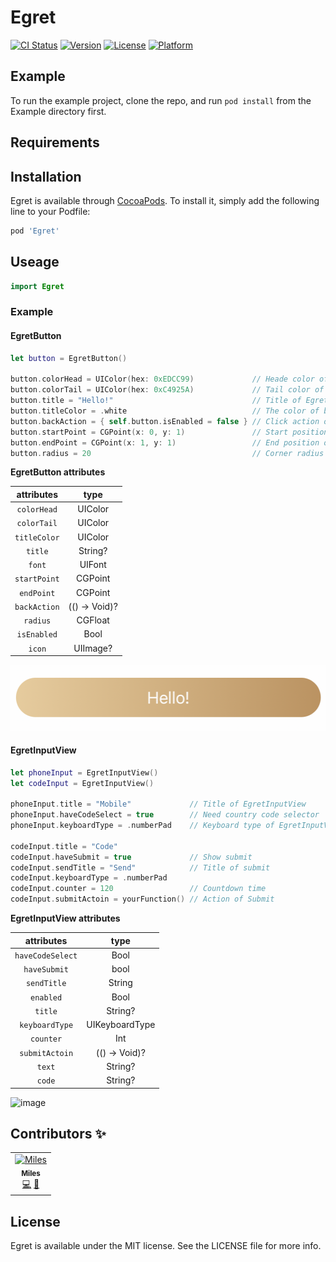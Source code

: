 # Egret

[![CI Status](https://img.shields.io/travis/Thisismy0312/Egret.svg?style=flat)](https://travis-ci.org/Thisismy0312/Egret)
[![Version](https://img.shields.io/cocoapods/v/Egret.svg?style=flat)](https://cocoapods.org/pods/Egret)
[![License](https://img.shields.io/cocoapods/l/Egret.svg?style=flat)](https://cocoapods.org/pods/Egret)
[![Platform](https://img.shields.io/cocoapods/p/Egret.svg?style=flat)](https://cocoapods.org/pods/Egret)

## Example

To run the example project, clone the repo, and run `pod install` from the Example directory first.

## Requirements

## Installation

Egret is available through [CocoaPods](https://cocoapods.org). To install
it, simply add the following line to your Podfile:

```ruby
pod 'Egret'
```

## Useage

```swift
import Egret
```

### Example

#### EgretButton

```swift
let button = EgretButton()

button.colorHead = UIColor(hex: 0xEDCC99)             // Heade color of EgretButton
button.colorTail = UIColor(hex: 0xC4925A)             // Tail color of EgretButton
button.title = "Hello!"                               // Title of EgretButton
button.titleColor = .white                            // The color of button title
button.backAction = { self.button.isEnabled = false } // Click action of EgretButton
button.startPoint = CGPoint(x: 0, y: 1)               // Start position of gradient layer
button.endPoint = CGPoint(x: 1, y: 1)                 // End position of gradient layer
button.radius = 20                                    // Corner radius of EgretButton
```

**EgretButton attributes**

| attributes | type |
|:------------:|:------:|
|`colorHead`| UIColor|
|`colorTail`|UIColor|
|`titleColor`|UIColor|
|`title`|String?|
|`font`|UIFont|
|`startPoint`|CGPoint|
|`endPoint`|CGPoint|
|`backAction`|(() -> Void)?|
|`radius`|CGFloat|
|`isEnabled`|Bool|
|`icon`|UIImage?|


![image](Images/EgretButton.png)

#### EgretInputView

```swift
let phoneInput = EgretInputView()
let codeInput = EgretInputView()

phoneInput.title = "Mobile"             // Title of EgretInputView
phoneInput.haveCodeSelect = true        // Need country code selector
phoneInput.keyboardType = .numberPad    // Keyboard type of EgretInputView

codeInput.title = "Code"
codeInput.haveSubmit = true             // Show submit
codeInput.sendTitle = "Send"            // Title of submit
codeInput.keyboardType = .numberPad
codeInput.counter = 120                 // Countdown time
codeInput.submitActoin = yourFunction() // Action of Submit
```

**EgretInputView attributes**

|attributes|type|
|:---:|:---:|
|`haveCodeSelect`|Bool|
|`haveSubmit`|bool|
|`sendTitle`|String|
|`enabled`|Bool|
|`title`|String?|
|`keyboardType`|UIKeyboardType|
|`counter`|Int|
|`submitActoin`|(() -> Void)?|
|`text`|String?|
|`code`|String?|

![image](Images/ScreenHost.gif)

## Contributors ✨

<table>
  <tr>
    <td align="center"><a href="http://ruilisi.co/"><img src="https://avatars3.githubusercontent.com/u/15723059?s=400&u=b0a0ec8f555b843a99dce0bffddac285e4196e85&v=4" width="100px;" alt="Miles"/><br /><sub><b>Miles</b></sub></a><br /><a href="https://github.com/ruilisi/Egret/commits?author=Thisismy0312" title="Code">💻</a> <a href="https://github.com/ruilisi/Egret/commits?author=Thisismy0312" title="Documentation">📖</a></td>
  </tr>
</table>

## License

Egret is available under the MIT license. See the LICENSE file for more info.

